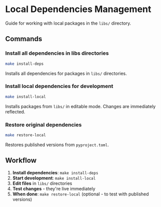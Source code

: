 # Local Dependencies Management

Guide for working with local packages in the `libs/` directory.

## Commands

### Install all dependencies in libs directories
```bash
make install-deps
```
Installs all dependencies for packages in `libs/` directories.

### Install local dependencies for development
```bash
make install-local
```
Installs packages from `libs/` in editable mode. Changes are immediately reflected.

### Restore original dependencies  
```bash
make restore-local
```
Restores published versions from `pyproject.toml`.

## Workflow

1. **Install dependencies**: `make install-deps`
2. **Start development**: `make install-local`
3. **Edit files** in `libs/` directories  
4. **Test changes** - they're live immediately
5. **When done**: `make restore-local` (optional - to test with published versions)